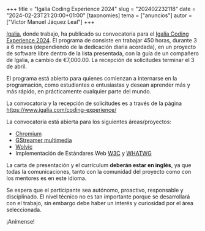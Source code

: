 +++
title = "Igalia Coding Experience 2024"
slug = "202402232118"
date = "2024-02-23T21:20:00+01:00"
[taxonomies]
tema = ["anuncios"]
autor = ["Víctor Manuel Jáquez Leal"]
+++

[Igalia](https://www.igalia.com), donde trabajo, ha publicado su convocatoria
para el [Igalia Coding Experience
2024](https://www.igalia.com/2024/02/21/Igalia-2024-Coding-Experience-Open-for-Applications.html).
El programa de consiste en trabajar 450 horas, durante 3 a 6 meses (dependiendo
de la dedicación diaria acordada), en un proyecto de software libre dentro de la
lista presentada, con la guía de un compañero de Igalia, a cambio de €7,000.00.
La recepción de solicitudes terminar el 3 de abril.

El programa está abierto para quienes comienzan a internarse en la programación,
como estudiantes o entusiastas y desean aprender más y más rápido, en
prácticamente cualquier parte del mundo.

La convocatoria y la recepción de solicitudes es a través de la página
<https://www.igalia.com/coding-experience/>

La convocatoria está abierta para los siguientes áreas/proyectos:

* [Chromium](https://www.chromium.org/Home/)
* [GStreamer multimedia](https://gstreamer.freedesktop.org/)
* [Wolvic](https://wolvic.com/)
* Implementación de Estándares Web [W3C](https://www.w3.org/) y
  [WHATWG](https://whatwg.org/)

La carta de presentación y el currículum **deberán estar en inglés**, ya que
todas la comunicaciones, tanto con la comunidad del proyecto como con los
mentores es en este idioma.

Se espera que el participante sea autónomo, proactivo, responsable y
disciplinado. El nivel técnico no es tan importante porque se desarrollará con
el trabajo, sin embargo debe haber un interés y curiosidad por el área
seleccionada.

¡Anímense!
